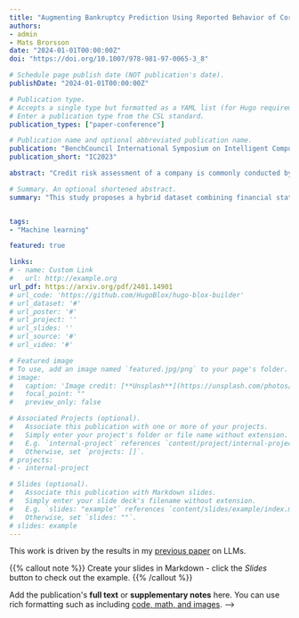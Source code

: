 ```yaml
---
title: "Augmenting Bankruptcy Prediction Using Reported Behavior of Corporate Restructuring"
authors:
- admin
- Mats Brorsson
date: "2024-01-01T00:00:00Z"
doi: "https://doi.org/10.1007/978-981-97-0065-3_8"

# Schedule page publish date (NOT publication's date).
publishDate: "2024-01-01T00:00:00Z"

# Publication type.
# Accepts a single type but formatted as a YAML list (for Hugo requirements).
# Enter a publication type from the CSL standard.
publication_types: ["paper-conference"]

# Publication name and optional abbreviated publication name.
publication: "BenchCouncil International Symposium on Intelligent Computers, Algorithms, and Applications"
publication_short: "IC2023"

abstract: "Credit risk assessment of a company is commonly conducted by utilizing financial ratios that are derived from its financial statements. However, this approach may not fully encompass other significant aspects of a company. We propose the utilization of a hybrid dataset that combines financial statements with information about corporate restructuring behavior in order to construct diverse machine learning models to predict bankruptcy. Utilizing a hybrid data set provides a more comprehensive and holistic perspective on a company’s financial position and the dynamics of its business operations. The experiments were carried out using publicly available records of all the files submitted by small and medium-sized enterprises to Luxembourg Business Registers. We conduct a comparative analysis of bankruptcy prediction using six machine learning models. Furthermore, we validate the effectiveness of the hybrid dataset. In addition to the conventional testing set, we deliberately chose the timeframe encompassing the years of the Covid-19 pandemic as an additional testing set in order to evaluate the robustness of the models. The experimental results demonstrate that the hybrid data set can improve the performance of the model by 4%–13% compared to a single source data set. We also identify suitable models for predicting bankruptcy."

# Summary. An optional shortened abstract.
summary: "This study proposes a hybrid dataset combining financial statements and corporate restructuring behavior to enhance bankruptcy prediction, demonstrating through experiments on Luxembourg SME data that this approach improves model performance by 4%–13% and offers greater robustness during the Covid-19 period."


tags:
- "Machine learning"

featured: true

links:
# - name: Custom Link
#   url: http://example.org
url_pdf: https://arxiv.org/pdf/2401.14901
# url_code: 'https://github.com/HugoBlox/hugo-blox-builder'
# url_dataset: '#'
# url_poster: '#'
# url_project: ''
# url_slides: ''
# url_source: '#'
# url_video: '#'

# Featured image
# To use, add an image named `featured.jpg/png` to your page's folder. 
# image:
#   caption: 'Image credit: [**Unsplash**](https://unsplash.com/photos/s9CC2SKySJM)'
#   focal_point: ""
#   preview_only: false

# Associated Projects (optional).
#   Associate this publication with one or more of your projects.
#   Simply enter your project's folder or file name without extension.
#   E.g. `internal-project` references `content/project/internal-project/index.md`.
#   Otherwise, set `projects: []`.
# projects:
# - internal-project

# Slides (optional).
#   Associate this publication with Markdown slides.
#   Simply enter your slide deck's filename without extension.
#   E.g. `slides: "example"` references `content/slides/example/index.md`.
#   Otherwise, set `slides: ""`.
# slides: example
---
```


This work is driven by the results in my [previous paper](/publication/conference-paper/) on LLMs.

{{% callout note %}}
Create your slides in Markdown - click the *Slides* button to check out the example.
{{% /callout %}}

Add the publication's **full text** or **supplementary notes** here. You can use rich formatting such as including [code, math, and images](https://docs.hugoblox.com/content/writing-markdown-latex/). -->
